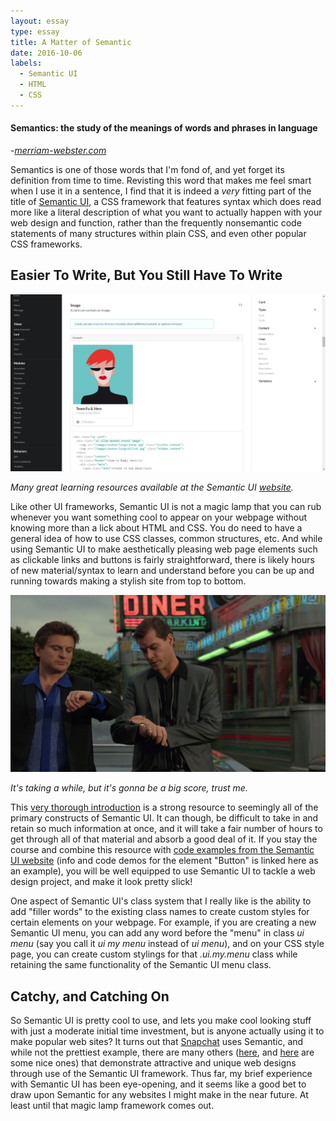 ```yaml
---
layout: essay
type: essay
title: A Matter of Semantic
date: 2016-10-06
labels:
  - Semantic UI
  - HTML
  - CSS
---
```


#### Semantics: the study of the meanings of words and phrases in language
  -[*merriam-webster.com*](http://www.merriam-webster.com/)

Semantics is one of those words that I'm fond of, and yet forget its definition from time to time.  Revisting this word that makes me feel smart when I use it in a sentence, I find that it is indeed a *very* fitting part of the title of [Semantic UI](http://semantic-ui.com/), a CSS framework that features syntax which does read more like a literal description of what you want to actually happen with your web design and function, rather than the frequently nonsemantic code statements of many structures within plain CSS, and even other popular CSS frameworks.

## Easier To Write, But You Still Have To Write

<img class="ui large right spaced image" src="../images/semanticUI_pic.png">

*Many great learning resources available at the Semantic UI <a href="http://semantic-ui.com/introduction/getting-started.html">website</a>.*

Like other UI frameworks, Semantic UI is not a magic lamp that you can rub whenever you want something cool to appear on your webpage without knowing more than a lick about HTML and CSS.  You do need to have a general idea of how to use CSS  classes, common structures, etc.  And while using Semantic UI to make aesthetically pleasing web page elements such as clickable links and buttons is fairly straightforward, there is likely hours of new material/syntax to learn and understand before you can be up and running towards making a stylish site from top to bottom.

<img class="ui large right spaced image" src="../images/E37_goodfellasWatches.jpg">

*It's taking a while, but it's gonna be a big score, trust me.*

This [very thorough introduction](http://courses.ics.hawaii.edu/ics314f16/morea/ui-frameworks/experience-semantic-ui-pluralsight.html) is a strong resource to seemingly all of the primary constructs of Semantic UI.  It can though, be difficult to take in and retain so much information at once, and it will take a fair number of hours to get through all of that material and absorb a good deal of it.  If you stay the course and combine this resource with [code examples from the Semantic UI website](http://semantic-ui.com/elements/button.html) (info and code demos for the element "Button" is linked here as an example), you will be well equipped to use Semantic UI to tackle a web design project, and make it look pretty slick!

One aspect of Semantic UI's class system that I really like is the ability to add "filler words" to the existing class names to create custom styles for certain elements on your webpage.  For example, if you are creating a new Semantic UI menu, you can add any word before the "menu" in class *ui menu* (say you call it *ui my menu* instead of *ui menu*), and on your CSS style page, you can create custom stylings for that *.ui.my.menu* class while retaining the same functionality of the Semantic UI menu class.

## Catchy, and Catching On

So Semantic UI is pretty cool to use, and lets you make cool looking stuff with just a moderate initial time investment, but is anyone actually using it to make popular web sites?  It turns out that [Snapchat](https://www.snapchat.com/) uses Semantic, and while not the prettiest example, there are many others ([here](https://chotheme.com/), and [here](https://caddyserver.com/) are some nice ones) that demonstrate attractive and unique web designs through use of the Semantic UI framework.  Thus far, my brief experience with Semantic UI has been eye-opening, and it seems like a good bet to draw upon Semantic for any websites I might make in the near future.  At least until that magic lamp framework comes out.
